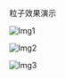 粒子效果演示



![Img1](https://github.com/764424567/Unity-plugin/blob/master/Descriptions/Image/06_674.gif)

![Img2](http://cdn.qq764424567.top/17_851.gif)

![Img3](http://cdn.qq764424567.top/42_216.gif)
